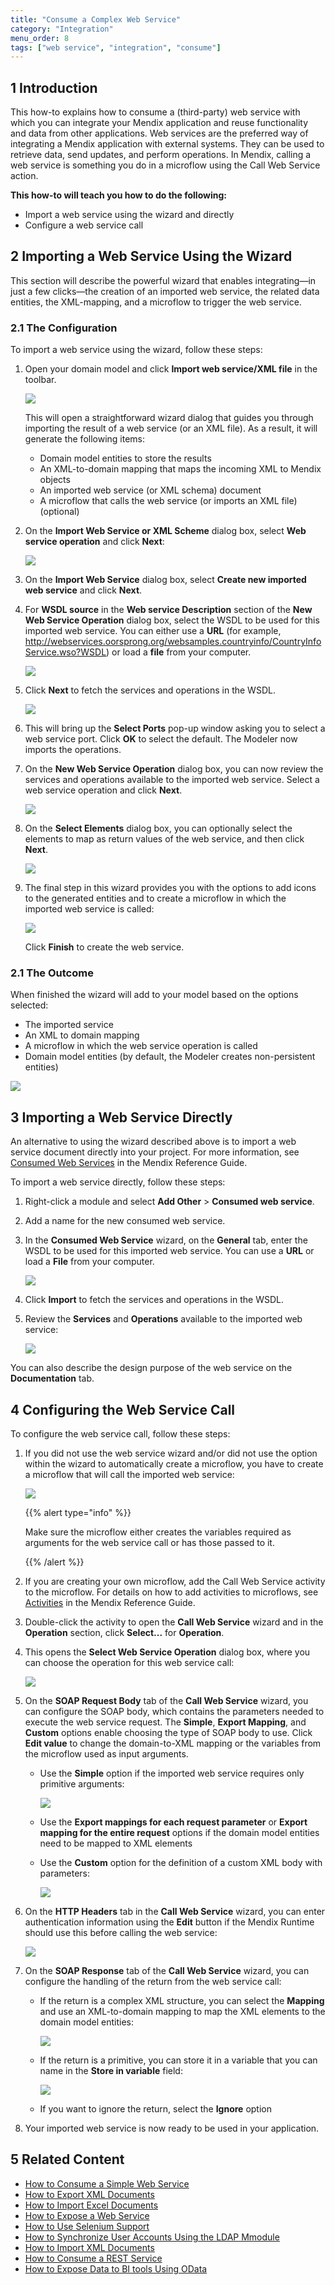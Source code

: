 ```yaml
---
title: "Consume a Complex Web Service"
category: "Integration"
menu_order: 8
tags: ["web service", "integration", "consume"]
---
```


## 1 Introduction

This how-to explains how to consume a (third-party) web service with which you can integrate your Mendix application and reuse functionality and data from other applications. Web services are the preferred way of integrating a Mendix application with external systems. They can be used to retrieve data, send updates, and perform operations. In Mendix, calling a web service is something you do in a microflow using the Call Web Service action.

**This how-to will teach you how to do the following:**

* Import a web service using the wizard and directly
* Configure a web service call

## 2 Importing a Web Service Using the Wizard

This section will describe the powerful wizard that enables integrating—in just a few clicks—the creation of an imported web service, the related data entities, the XML-mapping, and a microflow to trigger the web service.

### 2.1 The Configuration

To import a web service using the wizard, follow these steps:

1. Open your domain model and click **Import web service/XML file** in the toolbar.

    ![](attachments/consume-complex/18581788.png)

    This will open a straightforward wizard dialog that guides you through importing the result of a web service (or an XML file). As a result, it will generate the following items:
    * Domain model entities to store the results
    * An XML-to-domain mapping that maps the incoming XML to Mendix objects
    * An imported web service (or XML schema) document
    * A microflow that calls the web service (or imports an XML file) (optional)
2. On the **Import Web Service or XML Scheme** dialog box, select **Web service operation** and click **Next**:

    ![](attachments/consume-complex/18581787.png)

3. On the **Import Web Service** dialog box, select **Create new imported web service** and click **Next**.
4.  For **WSDL source** in the **Web service Description** section of the **New Web Service Operation** dialog box, select the WSDL to be used for this imported web service. You can either use a **URL** (for example, http://webservices.oorsprong.org/websamples.countryinfo/CountryInfoService.wso?WSDL) or load a **file** from your computer.

    ![](attachments/consume-complex/18581785.png)

5.  Click **Next** to fetch the services and operations in the WSDL.

    ![](attachments/consume-complex/port.png)

6. This will bring up the **Select Ports** pop-up window asking you to select a web service port. Click **OK** to select the default. The Modeler now imports the operations.
7. On the **New Web Service Operation** dialog box, you can now review the services and operations available to the imported web service. Select a web service operation and click **Next**.

    ![](attachments/consume-complex/18581784.png)

8. On the **Select Elements** dialog box, you can optionally select the elements to map as return values of the web service, and then click **Next**.

    ![](attachments/consume-complex/18581783.png)

9. The final step in this wizard provides you with the options to add icons to the generated entities and to create a microflow in which the imported web service is called: 

    ![](attachments/consume-complex/18581782.png)

    Click **Finish** to create the web service.

### 2.1 The Outcome

When finished the wizard will add to your model based on the options selected:

* The imported service
* An XML to domain mapping
* A microflow in which the web service operation is called
* Domain model entities (by default, the Modeler creates non-persistent entities)

![](attachments/consume-complex/18581781.png)

## 3 Importing a Web Service Directly

An alternative to using the wizard described above is to import a web service document directly into your project. For more information, see [Consumed Web Services](/refguide7/consumed-web-services) in the Mendix Reference Guide.

To import a web service directly, follow these steps:

1. Right-click a module and select **Add Other** > **Consumed web service**.
2. Add a name for the new consumed web service.
3.  In the **Consumed Web Service** wizard, on the **General** tab, enter the WSDL to be used for this imported web service. You can use a **URL** or load a **File** from your computer.

    ![](attachments/consume-complex/18581780.png)


3. Click **Import** to fetch the services and operations in the WSDL.
4. Review the **Services** and **Operations** available to the imported web service:

    ![](attachments/consume-complex/18581779.png)

You can also describe the design purpose of the web service on the **Documentation** tab.

## 4 Configuring the Web Service Call

To configure the web service call, follow these steps:

1. If you did not use the web service wizard and/or did not use the option within the wizard to automatically create a microflow, you have to create a microflow that will call the imported web service:

    ![](attachments/consume-complex/18581778.png)

    {{% alert type="info" %}}

    Make sure the microflow either creates the variables required as arguments for the web service call or has those passed to it.

    {{% /alert %}}

2. If you are creating your own microflow, add the Call Web Service activity to the microflow. For details on how to add activities to microflows, see [Activities](/refguide7/activities) in the Mendix Reference Guide.
3. Double-click the activity to open the **Call Web Service** wizard and in the **Operation** section, click **Select...** for **Operation**.
4. This opens the **Select Web Service Operation** dialog box, where you can choose the operation for this web service call:

    ![](attachments/consume-complex/18581777.png)

5. On the **SOAP Request Body** tab of the **Call Web Service** wizard, you can configure the SOAP body, which contains the parameters needed to execute the web service request. The **Simple**, **Export Mapping**, and **Custom** options enable choosing the type of SOAP body to use. Click **Edit value** to change the domain-to-XML mapping or the variables from the microflow used as input arguments.
    * Use the **Simple** option if the imported web service requires only primitive arguments:

        ![](attachments/consume-complex/18581791.png)
    
    * Use the **Export mappings for each request parameter** or **Export mapping for the entire request** options if the domain model entities need to be mapped to XML elements
    * Use the **Custom** option for the definition of a custom XML body with parameters:

        ![](attachments/consume-complex/18581792.png)

6. On the **HTTP Headers** tab in the **Call Web Service** wizard, you can enter authentication information using the **Edit** button if the Mendix Runtime should use this before calling the web service:

    ![](attachments/consume-complex/18581793.png)

7. On the **SOAP Response** tab of the **Call Web Service** wizard, you can configure the handling of the return from the web service call:
    * If the return is a complex XML structure, you can select the **Mapping** and use an XML-to-domain mapping to map the XML elements to the domain model entities:

        ![](attachments/consume-complex/18581790.png)

    * If the return is a primitive, you can store it in a variable that you can name in the **Store in variable** field:

        ![](attachments/consume-complex/18581789.png)
        
    * If you want to ignore the return, select the **Ignore** option
8.  Your imported web service is now ready to be used in your application.

## 5 Related Content

* [How to Consume a Simple Web Service](consume-a-simple-web-service)
* [How to Export XML Documents](export-xml-documents)
* [How to Import Excel Documents](importing-excel-documents)
* [How to Expose a Web Service](expose-a-web-service)
* [How to Use Selenium Support](selenium-support)
* [How to Synchronize User Accounts Using the LDAP Mmodule](synchronizing-user-accounts-using-the-ldap-module)
* [How to Import XML Documents](importing-xml-documents)
* [How to Consume a REST Service](consume-a-rest-service)
* [How to Expose Data to BI tools Using OData](exposing-data-to-bi-tools-using-odata)
